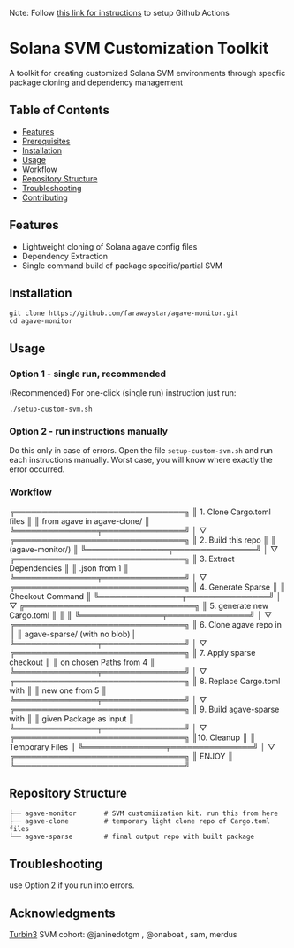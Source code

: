 Note: Follow [this link for instructions](https://github.com/farawaystar/agave-monitor/) to setup Github Actions

# Solana SVM Customization Toolkit


A toolkit for creating customized Solana SVM environments through specfic package cloning and dependency management

## Table of Contents
- [Features](#features)
- [Prerequisites](#prerequisites)
- [Installation](#installation)
- [Usage](#usage)
- [Workflow](#workflow)
- [Repository Structure](#repository-structure)
- [Troubleshooting](#troubleshooting)
- [Contributing](#contributing)

## Features
- Lightweight cloning of Solana agave config files
- Dependency Extraction
- Single command build of package specific/partial SVM 

## Installation
```
git clone https://github.com/farawaystar/agave-monitor.git
cd agave-monitor
```

## Usage 
### Option 1 - single run, recommended

(Recommended) For one-click (single run) instruction just run:
```
./setup-custom-svm.sh
```

### Option 2 - run instructions manually
Do this only in case of errors. Open the file ```setup-custom-svm.sh``` and run each instructions manually. Worst case, you will know where exactly the error occurred.

### Workflow

╔═══════════════════════════════╗
║ 1.   Clone Cargo.toml files   ║
║    from agave in agave-clone/ ║
╚═══════════════╤═══════════════╝
                │
                ▽
╔═══════════════════════════════╗
║ 2.    Build this repo         ║
║       (agave-monitor/)        ║
╚═══════════════╤═══════════════╝
                │
                ▽
╔═══════════════════════════════╗
║ 3.    Extract Dependencies    ║
║         .json from 1          ║
╚═══════════════╤═══════════════╝
                │
                ▽
╔═══════════════════════════════╗
║ 4.     Generate Sparse        ║
║        Checkout Command       ║
╚═══════════════╤═══════════════╝
                │
                ▽
╔═══════════════════════════════╗
║ 5.  generate new Cargo.toml   ║
║                               ║
╚═══════════════╤═══════════════╝
                │
                ▽
╔═══════════════════════════════╗
║ 6.   Clone agave repo in      ║
║   agave-sparse/ (with no blob)║
╚═══════════════╤═══════════════╝
                │
                ▽
╔═══════════════════════════════╗
║ 7.  Apply sparse checkout     ║
║    on chosen Paths from 4     ║
╚═══════════════╤═══════════════╝
                │
                ▽
╔═══════════════════════════════╗
║ 8.  Replace Cargo.toml with   ║
║         new one from 5        ║
╚═══════════════╤═══════════════╝
                │
                ▽
╔═══════════════════════════════╗
║ 9.  Build agave-sparse with   ║
║      given Package as input   ║
╚═══════════════╤═══════════════╝
                │
                ▽
╔═══════════════════════════════╗
║10.         Cleanup            ║
║       Temporary Files         ║
╚═══════════════╤═══════════════╝
                │
                ▽
╔═══════════════════════════════╗
║             ENJOY             ║
╚═══════════════════════════════╝


## Repository Structure
```
├── agave-monitor       # SVM customiization kit. run this from here
├── agave-clone         # temporary light clone repo of Cargo.toml files
└── agave-sparse        # final output repo with built package 
```

## Troubleshooting
use Option 2 if you run into errors.

## Acknowledgments
[Turbin3](https://turbin3.com) SVM cohort: @janinedotgm , @onaboat , sam, merdus